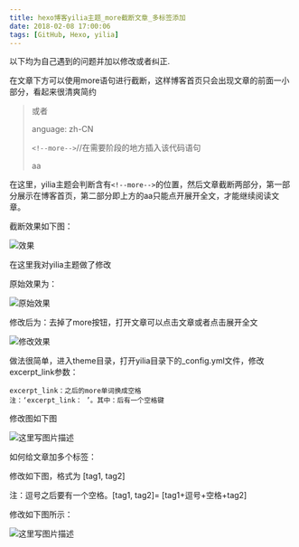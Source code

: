 ```yaml
---
title: hexo博客yilia主题_more截断文章_多标签添加
date: 2018-02-08 17:00:06
tags: [GitHub, Hexo, yilia]
---
```


以下均为自己遇到的问题并加以修改或者纠正.

<!--more-->
在文章下方可以使用more语句进行截断，这样博客首页只会出现文章的前面一小部分，看起来很清爽简约

> 或者
>
> anguage: zh-CN
>
> ``` <!--more--> ```//在需要阶段的地方插入该代码语句
>
> aa

在这里，yilia主题会判断含有`<!--more-->`的位置，然后文章截断两部分，第一部分展示在博客首页，第二部分即上方的aa只能点开展开全文，才能继续阅读文章。


截断效果如下图：

![效果](http://upload-images.jianshu.io/upload_images/6280966-dff71bcc18df7583.png?imageMogr2/auto-orient/strip%7CimageView2/2/w/1240)

在这里我对yilia主题做了修改

原始效果为：

![原始效果](http://upload-images.jianshu.io/upload_images/6280966-2bc7446857bc04e6.png?imageMogr2/auto-orient/strip%7CimageView2/2/w/1240)


修改后为：去掉了more按钮，打开文章可以点击文章或者点击展开全文

![修改效果](http://upload-images.jianshu.io/upload_images/6280966-51ea736ffd940d2c.png?imageMogr2/auto-orient/strip%7CimageView2/2/w/1240)

做法很简单，进入theme目录，打开yilia目录下的_config.yml文件，修改excerpt_link参数：

```
excerpt_link：之后的more单词换成空格
注：‘excerpt_link： ’。其中：后有一个空格键
```

修改图如下图

![这里写图片描述](http://upload-images.jianshu.io/upload_images/6280966-c3ec0b215421bcee.png?imageMogr2/auto-orient/strip%7CimageView2/2/w/1240)


如何给文章加多个标签：

修改如下图，格式为 [tag1, tag2]

注：逗号之后要有一个空格。[tag1, tag2]= [tag1+逗号+空格+tag2]

修改如下图所示：

![这里写图片描述](http://upload-images.jianshu.io/upload_images/6280966-62305c940fee2082.png?imageMogr2/auto-orient/strip%7CimageView2/2/w/1240)
